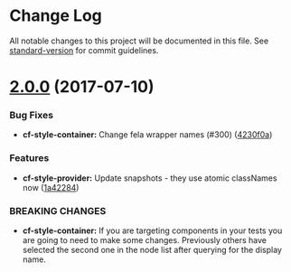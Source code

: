 # Change Log

All notable changes to this project will be documented in this file.
See [standard-version](https://github.com/conventional-changelog/standard-version) for commit guidelines.

<a name="2.0.0"></a>
# [2.0.0](https://github.com/koddsson/cf-ui/compare/cf-style-container@1.3.3...cf-style-container@2.0.0) (2017-07-10)


### Bug Fixes

* **cf-style-container:** Change fela wrapper names (#300) ([4230f0a](https://github.com/koddsson/cf-ui/commit/4230f0a))


### Features

* **cf-style-provider:** Update snapshots - they use atomic classNames now ([1a42284](https://github.com/koddsson/cf-ui/commit/1a42284))


### BREAKING CHANGES

* **cf-style-container:** If you are targeting components in your tests you are
going to need to make some changes. Previously others have selected the
second one in the node list after querying for the display name.
